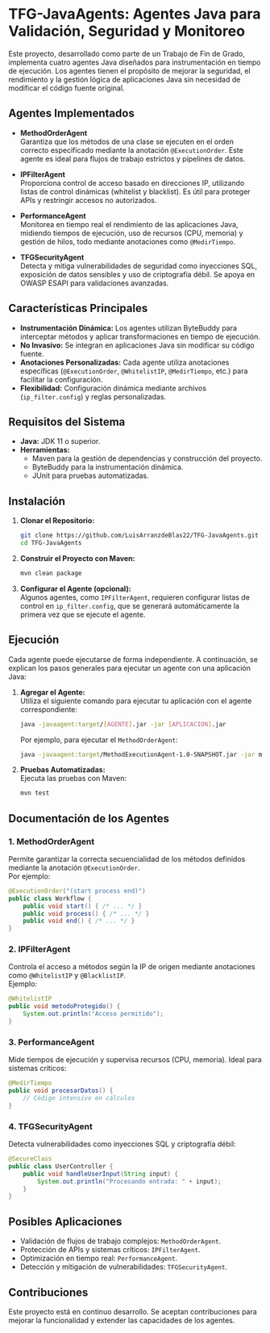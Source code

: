 
# TFG-JavaAgents: Agentes Java para Validación, Seguridad y Monitoreo

Este proyecto, desarrollado como parte de un Trabajo de Fin de Grado, implementa cuatro agentes Java diseñados para instrumentación en tiempo de ejecución. Los agentes tienen el propósito de mejorar la seguridad, el rendimiento y la gestión lógica de aplicaciones Java sin necesidad de modificar el código fuente original.

## Agentes Implementados

- **MethodOrderAgent**  
  Garantiza que los métodos de una clase se ejecuten en el orden correcto especificado mediante la anotación `@ExecutionOrder`. Este agente es ideal para flujos de trabajo estrictos y pipelines de datos.

- **IPFilterAgent**  
  Proporciona control de acceso basado en direcciones IP, utilizando listas de control dinámicas (whitelist y blacklist). Es útil para proteger APIs y restringir accesos no autorizados.

- **PerformanceAgent**  
  Monitorea en tiempo real el rendimiento de las aplicaciones Java, midiendo tiempos de ejecución, uso de recursos (CPU, memoria) y gestión de hilos, todo mediante anotaciones como `@MedirTiempo`.

- **TFGSecurityAgent**  
  Detecta y mitiga vulnerabilidades de seguridad como inyecciones SQL, exposición de datos sensibles y uso de criptografía débil. Se apoya en OWASP ESAPI para validaciones avanzadas.

## Características Principales

- **Instrumentación Dinámica:** Los agentes utilizan ByteBuddy para interceptar métodos y aplicar transformaciones en tiempo de ejecución.
- **No Invasivo:** Se integran en aplicaciones Java sin modificar su código fuente.
- **Anotaciones Personalizadas:** Cada agente utiliza anotaciones específicas (`@ExecutionOrder`, `@WhitelistIP`, `@MedirTiempo`, etc.) para facilitar la configuración.
- **Flexibilidad:** Configuración dinámica mediante archivos (`ip_filter.config`) y reglas personalizadas.

## Requisitos del Sistema

- **Java:** JDK 11 o superior.
- **Herramientas:**
  - Maven para la gestión de dependencias y construcción del proyecto.
  - ByteBuddy para la instrumentación dinámica.
  - JUnit para pruebas automatizadas.

## Instalación

1. **Clonar el Repositorio:**  
   ```bash
   git clone https://github.com/LuisArranzdeBlas22/TFG-JavaAgents.git
   cd TFG-JavaAgents
   ```

2. **Construir el Proyecto con Maven:**  
   ```bash
   mvn clean package
   ```

3. **Configurar el Agente (opcional):**  
   Algunos agentes, como `IPFilterAgent`, requieren configurar listas de control en `ip_filter.config`, que se generará automáticamente la primera vez que se ejecute el agente.

## Ejecución

Cada agente puede ejecutarse de forma independiente. A continuación, se explican los pasos generales para ejecutar un agente con una aplicación Java:

1. **Agregar el Agente:**  
   Utiliza el siguiente comando para ejecutar tu aplicación con el agente correspondiente:  
   ```bash
   java -javaagent:target/[AGENTE].jar -jar [APLICACION].jar
   ```
   Por ejemplo, para ejecutar el `MethodOrderAgent`:  
   ```bash
   java -javaagent:target/MethodExecutionAgent-1.0-SNAPSHOT.jar -jar myApp.jar
   ```

2. **Pruebas Automatizadas:**  
   Ejecuta las pruebas con Maven:  
   ```bash
   mvn test
   ```

## Documentación de los Agentes

### 1. MethodOrderAgent
Permite garantizar la correcta secuencialidad de los métodos definidos mediante la anotación `@ExecutionOrder`.  
Por ejemplo:  
```java
@ExecutionOrder("(start process end)")
public class Workflow {
    public void start() { /* ... */ }
    public void process() { /* ... */ }
    public void end() { /* ... */ }
}
```

### 2. IPFilterAgent
Controla el acceso a métodos según la IP de origen mediante anotaciones como `@WhitelistIP` y `@BlacklistIP`.  
Ejemplo:  
```java
@WhitelistIP
public void metodoProtegido() {
    System.out.println("Acceso permitido");
}
```

### 3. PerformanceAgent
Mide tiempos de ejecución y supervisa recursos (CPU, memoria). Ideal para sistemas críticos:  
```java
@MedirTiempo
public void procesarDatos() {
    // Código intensivo en cálculos
}
```

### 4. TFGSecurityAgent
Detecta vulnerabilidades como inyecciones SQL y criptografía débil:  
```java
@SecureClass
public class UserController {
    public void handleUserInput(String input) {
        System.out.println("Procesando entrada: " + input);
    }
}
```

## Posibles Aplicaciones

- Validación de flujos de trabajo complejos: `MethodOrderAgent`.
- Protección de APIs y sistemas críticos: `IPFilterAgent`.
- Optimización en tiempo real: `PerformanceAgent`.
- Detección y mitigación de vulnerabilidades: `TFGSecurityAgent`.

## Contribuciones

Este proyecto está en continuo desarrollo. Se aceptan contribuciones para mejorar la funcionalidad y extender las capacidades de los agentes.